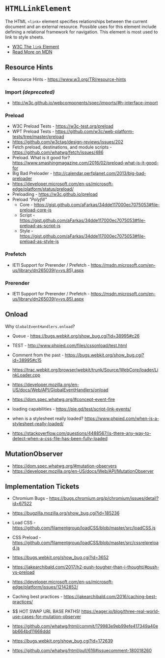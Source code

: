 # `HTMLLinkElement`

The HTML `<link>` element specifies relationships between the current document and an external resource. Possible uses for this element include defining a relational framework for navigation. This element is most used to link to style sheets.

  - [W3C The `link` Element](https://www.w3.org/TR/html5/document-metadata.html#the-link-element)
  - [Read More on MDN](https://developer.mozilla.org/en-US/docs/Web/API/HTMLLinkElement)


## Resource Hints

  - Resource Hints - https://www.w3.org/TR/resource-hints


### Import _(deprecated)_

  - http://w3c.github.io/webcomponents/spec/imports/#h-interface-import


### Preload

  - W3C Preload Tests - https://w3c-test.org/preload
  - WPT Preload Tests - https://github.com/w3c/web-platform-tests/tree/master/preload
  - https://github.com/w3ctag/design-reviews/issues/202
  - Fetch preload, destinations, and module scripts - https://github.com/whatwg/fetch/issues/486
  - Preload. What is it good for? https://www.smashingmagazine.com/2016/02/preload-what-is-it-good-for
  - Big Bad Preloader - http://calendar.perfplanet.com/2013/big-bad-preloader
  - https://developer.microsoft.com/en-us/microsoft-edge/platform/status/preload/
  - Preloading - https://w3c.github.io/preload
  - Preload _"Polyfill"_
    - Core   - https://gist.github.com/aFarkas/34dde117000ec7075053#file-preload-core-js
    - Script - https://gist.github.com/aFarkas/34dde117000ec7075053#file-preload-as-script-js
    - Style  - https://gist.github.com/aFarkas/34dde117000ec7075053#file-preload-as-style-js


### Prefetch

  - IE11 Support for Prerender / Prefetch - https://msdn.microsoft.com/en-us/library/dn265039(v=vs.85).aspx


### Prerender

  - IE11 Support for Prerender / Prefetch - https://msdn.microsoft.com/en-us/library/dn265039(v=vs.85).aspx




## Onload

  Why `GlobalEventHandlers.onload`?

  - Queue - https://bugs.webkit.org/show_bug.cgi?id=38995#c26
  - TEST - http://www.phpied.com/files/cssonload/test.html
  - Comment from the past - https://bugs.webkit.org/show_bug.cgi?id=38995#c15

  - https://trac.webkit.org/browser/webkit/trunk/Source/WebCore/loader/LinkLoader.cpp
  - https://developer.mozilla.org/en-US/docs/Web/API/GlobalEventHandlers/onload
  - https://dom.spec.whatwg.org/#concept-event-fire
  - $$$$ loading capabilities - https://pie.gd/test/script-link-events/
  - $$$$ when is a stylesheet really loaded? https://www.phpied.com/when-is-a-stylesheet-really-loaded/
  - https://stackoverflow.com/questions/4488567/is-there-any-way-to-detect-when-a-css-file-has-been-fully-loaded


## MutationObserver

  - https://dom.spec.whatwg.org/#mutation-observers
  - https://developer.mozilla.org/en-US/docs/Web/API/MutationObserver


## Implementation Tickets

  - Chromium Bugs - https://bugs.chromium.org/p/chromium/issues/detail?id=67522
  - https://bugzilla.mozilla.org/show_bug.cgi?id=185236
  - Load CSS - https://github.com/filamentgroup/loadCSS/blob/master/src/loadCSS.js
  - CSS Preload - https://github.com/filamentgroup/loadCSS/blob/master/src/cssrelpreload.js
  - https://bugs.webkit.org/show_bug.cgi?id=3652
  - https://jakearchibald.com/2017/h2-push-tougher-than-i-thought/#push-vs-preload
  - https://developer.microsoft.com/en-us/microsoft-edge/platform/issues/12142852/
  - Caching best practices - https://jakearchibald.com/2016/caching-best-practices/
  - $$$$$$ HOT SWAP URL BASE PATHS! https://eager.io/blog/three-real-world-use-cases-for-mutation-observer

  - https://github.com/whatwg/html/commit/179983e9eb99efe417349a40ebb664bd11668ddd
  - https://bugs.webkit.org/show_bug.cgi?id=172639
  - https://github.com/whatwg/html/pull/616#issuecomment-180018260
